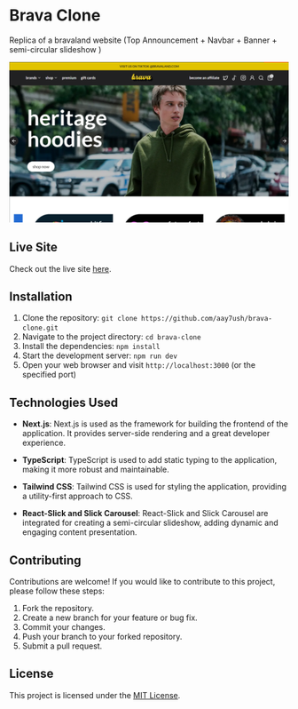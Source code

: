 # Brava Clone

Replica of a bravaland website (Top Announcement + Navbar + Banner + semi-circular slideshow )

![](/public/screenshot.png)

## Live Site

Check out the live site [here](https://brava-clone.vercel.app/).

## Installation

1. Clone the repository: `git clone https://github.com/aay7ush/brava-clone.git`
2. Navigate to the project directory: `cd brava-clone`
3. Install the dependencies: `npm install`
4. Start the development server: `npm run dev`
5. Open your web browser and visit `http://localhost:3000` (or the specified port)

## Technologies Used

- **Next.js**: Next.js is used as the framework for building the frontend of the application. It provides server-side rendering and a great developer experience.

- **TypeScript**: TypeScript is used to add static typing to the application, making it more robust and maintainable.

- **Tailwind CSS**: Tailwind CSS is used for styling the application, providing a utility-first approach to CSS.

- **React-Slick and Slick Carousel**: React-Slick and Slick Carousel are integrated for creating a semi-circular slideshow, adding dynamic and engaging content presentation.

## Contributing

Contributions are welcome! If you would like to contribute to this project, please follow these steps:

1. Fork the repository.
2. Create a new branch for your feature or bug fix.
3. Commit your changes.
4. Push your branch to your forked repository.
5. Submit a pull request.

## License

This project is licensed under the [MIT License](LICENSE).
